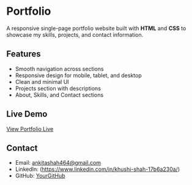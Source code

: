 # Portfolio

A responsive single-page portfolio website built with **HTML** and **CSS** to showcase my skills, projects, and contact information.
## Features

- Smooth navigation across sections
- Responsive design for mobile, tablet, and desktop
- Clean and minimal UI
- Projects section with descriptions
- About, Skills, and Contact sections

## Live Demo

[View Portfolio Live](http://127.0.0.1:5500/index.html)

## Contact

- Email: ankitashah464@gmail.com  
- LinkedIn: (https://www.linkedin.com/in/khushi-shah-17b6a230a/)  
- GitHub: [YourGitHub](https://github.com/khushi-shah701)

